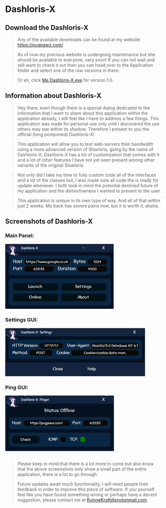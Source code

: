 # Dashloris-X
## Download the Dashloris-X
>Any of the available downloads can be found at my website: https://pugpawz.com/

>As of now my precious website is undergoing maintenance but she should be available to everyone, very soon!  If you can not wait and still want to check it out then you can head over to the Application folder and select one of the raw versions in there.  

>Or eh, click [Me Dashloris-X.exe](Application/1.0/Dashloris-X.exe?raw=true) for version 1.0.

## Information about Dashloris-X
>Hey there, even though there is a special dialog dedicated
>to the information that I want to share about this application
>within the application already, I still feel like I have to
>address a few things.  This application was made for personal use only until I discovered
>the use others may see within its shadow.  Therefore I present to
>you the official (long postponed) Dashloris-X!  

>This application will allow you to test web-servers their bandwidth using a more
>advanced version of Slowloris, going by the name of Dashloris-X. Dashloris-X has a lot of customization that comes with it and a lot of other features I have not yet seen present among other variants of the original Slowloris.

>Not only did I take my time to fully custom code all of the interfaces and a lot of the classes but, I also made sure all code the is ready for update whenever.  I both took in mind the potential destined future of my application and the distinctiveness I wanted to present to the user.  

>This application is unique in its own type of way.  And all of that within just 2 weeks.  My back has severe pains now, but it is worth it, ahaha.
##
## Screenshots of Dashloris-X
### Main Panel:
![Main GUI](Screenshots/main-gui.png)
### Settings GUI:
![Settings GUI](Screenshots/settings-gui.png)
### Ping GUI:
![Ping GUI](Screenshots/ping-gui.png)
##
>Please keep in mind that there is a lot more to come but also
>know that the above screenshots only show a small part of the 
>entire application, there is a lot to go through.  

>Future updates await much functionality, I will need people their 
>feedback in order to improve this piece of software.  If you yourself
>feel like you have found something wrong or perhaps have a decent
>suggestion, please contact me at KvinneKraft@protonmail.com.